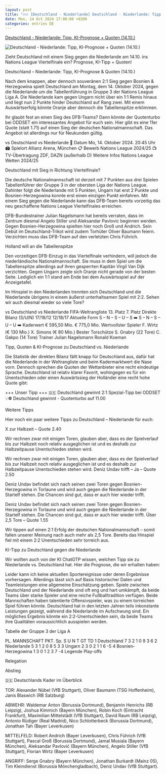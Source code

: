 ```yaml
---
layout: post
title: "🔥🔥 [Deutschland - Niederlande] Deutschland - Niederlande: Tipp, KI-Prognose + Quoten (14.10.)"
date: Mon, 14 Oct 2024 17:00:00 +0200
categories: entries DE
---
```

[Deutschland - Niederlande: Tipp, KI-Prognose + Quoten (14.10.)](https://www.fussball-wm.pro/uefa-nations-league/2024-2025/deutschland-niederlande-14-10/)

![Deutschland - Niederlande: Tipp, KI-Prognose + Quoten (14.10.)](https://www.fussball-wm.pro/wp-content/uploads/sites/1/2024/10/deutschland-niederlande-tipp-14-10-24.jpg)

Zieht Deutschland mit einem Sieg gegen die Niederlande am 14.10. ins Nations League Viertelfinale ein? Prognose, KI-Tipp + Quoten!

Deutschland – Niederlande: Tipp, KI-Prognose & Quoten (14.10.)

Nach dem knappen, aber dennoch souveränen 2:1 Sieg gegen Bosnien & Herzegowina spielt Deutschland am Montag, dem 14. Oktober 2024, gegen die Niederlande um die Tabellenführung in Gruppe 3 der Nations League Liga A. Die Niederlande kam gegen Ungarn nicht über ein 1:1 Remis hinaus und liegt nun 2 Punkte hinder Deutschland auf Rang zwei. Mit einem Auswärtserfolg könnte Oranje aber dennoch die Tabellenspitze erklimmen.

Ihr glaubt fest an einen Sieg des DFB-Teams? Dann könnte der Quotenturbo bei ODDSET ein interessantes Angebot für euch sein. Hier gibt es eine 11er Quote (statt 1.71) auf einen Sieg der deutschen Nationalmannschaft. Das Angebot ist allerdings nur für Neukunden gültig.

vs Deutschland vs Niederlande 📅 Datum Mo, 14. Oktober 2024. 20:45 Uhr 🏟️ Spielort Allianz Arena, München 📋 Bewerb Nations League 2024/25 📺 TV-Übertragung ZDF, DAZN (außerhalb D) Weitere Infos Nations League Wetten 2024/25

Deutschland mit Sieg in Richtung Viertelfinale?

Die deutsche Nationalmannschaft ist derzeit mit 7 Punkten aus drei Spielen Tabellenführer der Gruppe 3 in der obersten Liga der Nations League. Dahinter folgt die Niederlande mit 5 Punkten, Ungarn hat erst 2 Punkte und Bosnien-Herzegowina konnte erst einen einzigen Punkt einfahren. Mit einem Sieg gegen die Niederlande kann das DFB-Team bereits vorzeitig das neu geschaffene Nations League Viertelfinales erreichen.

DFB-Bundestrainer Julian Nagelsmann hat bereits verraten, dass im Zentrum diesmal Angelo Stiller und Aleksandar Pavlovic beginnen werden. Gegen Bosnien-Herzegowina spielten hier noch Groß und Andrich. Sein Debüt im Deutschland-Trikot wird zudem Torhüter Oliver Baumann feiern. Verzichten muss das DFB-Team auf den verletzten Chris Führich.

Holland will an die Tabellenspitze

Den vorzeitigen DFB-Einzug in das Viertelfinale verhindern, will jedoch die niederländische Nationalmannschaft. Sie muss in dem Spiel um die Tabellenspitze allerdings auf ihren gesperrten Kapitän Virgil Van Dijk verzichten. Gegen Ungarn zeigte sich Oranje nicht gerade von der besten Seite. Lediglich ein 1:1 stand am Ende bei dem Auswärtsspiel auf der Anzeigetafel.

Im Hinspiel in den Niederlanden trennten sich Deutschland und die Niederlande übrigens in einem äußerst unterhaltsamen Spiel mit 2:2. Sehen wir auch diesmal wieder so viele Tore?

vs Deutschland vs Niederlande FIFA-Weltrangliste 13. Platz 7. Platz Direkte Bilanz (S/U/N) 17/18/12 12/18/17 Aktuelle Form S – N – S – U – S ➡️ S – N – S – U – U ➡️ Kaderwert € 595,50 Mio. € 775,0 Mio. Wertvollster Spieler F. Wirtz (€ 130 Mio.) X. Simons (€ 80 Mio.) Bester Torschütze S. Gnabry (22 Tore) C. Gakpo (14 Tore) Trainer Julian Nagelsmann Ronald Koeman

Tipp, Quoten & KI-Prognose zu Deutschland vs. Niederlande

Die Statistik der direkten Bilanz fällt knapp für Deutschland aus, dafür hat die Niederlande in der Weltrangliste und beim Kadermarktwert die Nase vorn. Dennoch sprechen die Quoten der Wettanbieter eine recht eindeutige Sprache. Deutschland ist relativ klarer Favorit, wohingegen es für ein Unentschieden oder einen Auswärtssieg der Holländer eine recht hohe Quote gibt:

+++ Unser Tipp +++ 🇩🇪 Deutschland gewinnt 2:1 Spezial-Tipp bei ODDSET 💡⚽ Deutschland gewinnt - Quotenturbo auf 11.00

Weitere Tipps

Hier noch ein paar weitere Tipps zu Deutschland – Niederlande für euch:

X zur Halbzeit – Quote 2.40

Wir rechnen zwar mit einigen Toren, glauben aber, dass es der Spielverlauf bis zur Halbzeit noch relativ ausgeglichen ist und es deshalb zur Halbzeitpause Unentschieden stehen wird.

Wir rechnen zwar mit einigen Toren, glauben aber, dass es der Spielverlauf bis zur Halbzeit noch relativ ausgeglichen ist und es deshalb zur Halbzeitpause Unentschieden stehen wird. Deniz Undav trifft – Ja – Quote 2.50

Deniz Undav befindet sich nach seinen zwei Toren gegen Bosnien-Herzegowina in Torlaune und wird auch gegen die Niederlande in der Startelf stehen. Die Chancen sind gut, dass er auch hier wieder trifft.

Deniz Undav befindet sich nach seinen zwei Toren gegen Bosnien-Herzegowina in Torlaune und wird auch gegen die Niederlande in der Startelf stehen. Die Chancen sind gut, dass er auch hier wieder trifft. Über 2,5 Tore – Quote 1.55

Wir tippen auf einen 2:1 Erfolg der deutschen Nationalmannschaft – somit fallen unserer Meinung nach auch mehr als 2,5 Tore. Bereits das Hinspiel fiel mit einem 2:2 Unentschieden sehr torreich aus.

KI-Tipp zu Deutschland gegen die Niederlande

Wir wollten auch von der KI ChatGTP wissen, welchen Tipp sie zu Niederlande vs. Deutschland hat. Hier die Prognose, die wir erhalten haben:

Leider kann ich keine aktuellen Sportereignisse oder deren Ergebnisse vorhersagen. Allerdings lässt sich auf Basis historischer Daten und Teamleistungen eine allgemeine Einschätzung geben. Spiele zwischen Deutschland und der Niederlande sind oft eng und hart umkämpft, da beide Teams über starke Spieler und eine reiche Fußballtradition verfügen. Beide Mannschaften haben talentierte Offensivspieler, was zu einem torreichen Spiel führen könnte. Deutschland hat in den letzten Jahren teils inkonstante Leistungen gezeigt, während die Niederlande im Aufschwung sind. Ein mögliches Ergebnis könnte ein 2:2-Unentschieden sein, da beide Teams ihre Qualitäten voraussichtlich ausspielen werden.

Tabelle der Gruppe 3 der Liga A

PL. MANNSCHAFT PKT. Sp. S U N T GT TD 1 Deutschland 7 3 2 1 0 9 3 6 2 Niederlande 5 3 1 2 0 8 5 3 3 Ungarn 2 3 0 2 1 1 6 -5 4 Bosnien-Herzegowina 1 3 0 1 2 3 7 -4 Legende Play-offs

Relegation

Abstieg

🇩🇪 Deutschlands Kader im Überblick

TOR: Alexander Nübel (VfB Stuttgart), Oliver Baumann (TSG Hoffenheim), Janis Blaswich (RB Salzburg)

ABWEHR: Waldemar Anton (Borussia Dortmund), Benjamin Henrichs (RB Leipzig), Joshua Kimmich (Bayern München), Robin Koch (Eintracht Frankfurt), Maximilian Mittelstädt (VfB Stuttgart), David Raum (RB Leipzig), Antonio Rüdiger (Real Madrid), Nico Schlotterbeck (Borussia Dortmund), Jonathan Tah (Bayer Leverkusen)

MITTELFELD: Robert Andrich (Bayer Leverkusen), Chris Führich (VfB Stuttgart), Pascal Groß (Borussia Dortmund), Jamal Musiala (Bayern München), Aleksandar Pavlović (Bayern München), Angelo Stiller (VfB Stuttgart), Florian Wirtz (Bayer Leverkusen)

ANGRIFF: Serge Gnabry (Bayern München), Jonathan Burkardt (Mainz 05), Tim Kleindienst (Borussia Mönchengladbach), Deniz Undav (VfB Stuttgart).

